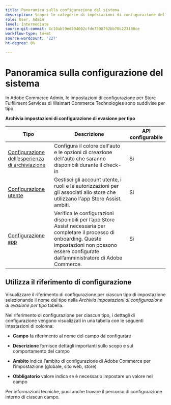 ```yaml
---
title: Panoramica sulla configurazione del sistema
description: Scopri le categorie di impostazioni di configurazione dell’amministratore disponibili per la soluzione Store Fulfillment e come vengono configurate.
role: User, Admin
level: Intermediate
source-git-commit: 4c10ab59ed304002cfde7398762bb70b223180ce
workflow-type: tm+mt
source-wordcount: '227'
ht-degree: 0%

---
```


# Panoramica sulla configurazione del sistema

In Adobe Commerce Admin, le impostazioni di configurazione per Store Fulfillment Services di Walmart Commerce Technologies sono suddivise per tipo.

**Archivia impostazioni di configurazione di evasione per tipo**

| **Tipo** | **Descrizione** | **API configurabile** |
|-------------------------------------------------------------------|--------------------------------------------------------------------------------------------------------------------------------------------------------------------------|----------------------|
| [Configurazione dell’esperienza di archiviazione](store-location-map-provider-setup.md) | Configura il colore dell&#39;auto e le opzioni di creazione dell&#39;auto che saranno disponibili durante il check-in | Sì |
| [Configurazione utente](user-setup.md) | Gestisci gli account utente, i ruoli e le autorizzazioni per gli associati allo store che utilizzano l&#39;app Store Assist. ambiti. | Sì |
| [Configurazione app](app-setup.md) | Verifica le configurazioni disponibili per l’app Store Assist necessaria per completare il processo di onboarding. Queste impostazioni non possono essere configurate dall’amministratore di Adobe Commerce. | Sì |


## Utilizza il riferimento di configurazione

Visualizzare il riferimento di configurazione per ciascun tipo di impostazione selezionando il nome del tipo nella _Archivia impostazioni di configurazione di evasione per tipo_ tabella.

Nel riferimento di configurazione per ciascun tipo, i dettagli di configurazione vengono visualizzati in una tabella con le seguenti intestazioni di colonna:

- **Campo** fa riferimento al nome del campo da configurare

- **Descrizione** fornisce dettagli importanti sullo scopo e sul comportamento del campo

- **Ambito** indica l’ambito di configurazione di Adobe Commerce per l’impostazione (globale, sito web, store)

- **Obbligatorio** valore indica se è necessario impostare un valore nel campo

Per informazioni tecniche, puoi anche trovare il percorso di configurazione interno di ciascun campo.

